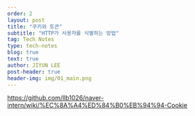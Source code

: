 ```yaml
---
order: 2
layout: post
title: "쿠키와 토큰"
subtitle: "HTTP가 사용자를 식별하는 방법"
tag: Tech Notes
type: tech-notes
blog: true
text: true
author: JIYUN LEE
post-header: true
header-img: img/01_main.png
---
```


https://github.com/llb1026/naver-intern/wiki/%EC%8A%A4%ED%84%B0%EB%94%94-Cookie